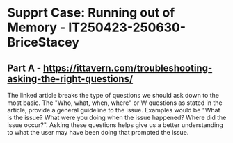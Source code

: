 # Supprt Case: Running out of Memory - IT250423-250630-BriceStacey

## Part A - https://ittavern.com/troubleshooting-asking-the-right-questions/

The linked article breaks the type of questions we should ask down to the most basic. The "Who, what, when, where" or W questions as stated in the article, provide a general guideline to the issue. Examples would be "What is the issue? What were you doing when the issue happened? Where did the issue occur?". Asking these questions helps give us a better understanding to what the user may have been doing that prompted the issue.  

